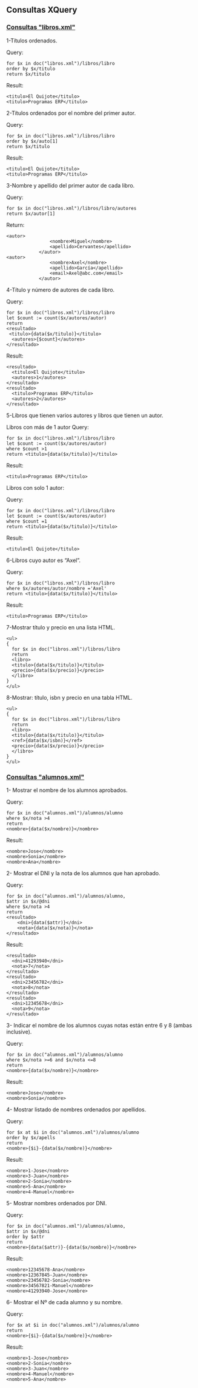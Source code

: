 ## Consultas XQuery
### <ins>**Consultas "libros.xml"**</ins>
1-Títulos ordenados.

Query:
```
for $x in doc("libros.xml")/libros/libro
order by $x/titulo
return $x/titulo
```
Result:

```
<titulo>El Quijote</titulo>
<titulo>Programas ERP</titulo>
```

2-Títulos ordenados por el nombre del primer autor.

Query:
```
for $x in doc("libros.xml")/libros/libro
order by $x/auto[1]
return $x/titulo
```
Result:

```
<titulo>El Quijote</titulo>
<titulo>Programas ERP</titulo>
```

3-Nombre y apellido del primer autor de cada libro.

Query:
```
for $x in doc("libros.xml")/libros/libro/autores
return $x/autor[1]
```
Return:
```
<autor>
                <nombre>Miguel</nombre>
                <apellido>Cervantes</apellido>
            </autor>
<autor>
                <nombre>Axel</nombre>
                <apellido>García</apellido>
                <email>Axel@abc.com</email>
            </autor>
```

4-Título y número de autores de cada libro.

Query:
```
for $x in doc("libros.xml")/libros/libro
let $count := count($x/autores/autor)
return
<resultado>
 <titulo>{data($x/titulo)}</titulo>
  <autores>{$count}</autores>
</resultado>
```
Result:
```
<resultado>
  <titulo>El Quijote</titulo>
  <autores>1</autores>
</resultado>
<resultado>
  <titulo>Programas ERP</titulo>
  <autores>2</autores>
</resultado>
```

5-Libros que tienen varios autores y libros que tienen un autor.

Libros con más de 1 autor
Query:
```
for $x in doc("libros.xml")/libros/libro
let $count := count($x/autores/autor)
where $count >1
return <titulo>{data($x/titulo)}</titulo>
```
Result:
```
<titulo>Programas ERP</titulo>
```
Libros con solo 1 autor:

Query:
```
for $x in doc("libros.xml")/libros/libro
let $count := count($x/autores/autor)
where $count =1
return <titulo>{data($x/titulo)}</titulo>
```
Result:
```
<titulo>El Quijote</titulo>
```

6-Libros cuyo autor es “Axel”.

Query:
```
for $x in doc("libros.xml")/libros/libro
where $x/autores/autor/nombre ='Axel'
return <titulo>{data($x/titulo)}</titulo>
```
Result:
```
<titulo>Programas ERP</titulo>
```

7-Mostrar título y precio en una lista HTML.

```
<ul>
{
  for $x in doc("libros.xml")/libros/libro
  return
  <libro>
  <titulo>{data($x/titulo)}</titulo>
  <precio>{data($x/precio)}</precio>
  </libro>
}
</ul>
```

8-Mostrar: título, isbn y precio en una tabla HTML.

```
<ul>
{
  for $x in doc("libros.xml")/libros/libro
  return
  <libro>
  <titulo>{data($x/titulo)}</titulo>
  <ref>{data($x/isbn)}</ref>
  <precio>{data($x/precio)}</precio>
  </libro>
}
</ul>
```

### <ins>**Consultas "alumnos.xml"**</ins>

1- Mostrar el nombre de los alumnos aprobados.

Query:
```
for $x in doc("alumnos.xml")/alumnos/alumno
where $x/nota >4
return
<nombre>{data($x/nombre)}</nombre>
```
Result:

```
<nombre>Jose</nombre>
<nombre>Sonia</nombre>
<nombre>Ana</nombre>
```

2- Mostrar el DNI y la nota de los alumnos que han aprobado.

Query:
```
for $x in doc("alumnos.xml")/alumnos/alumno,
$attr in $x/@dni
where $x/nota >4
return
<resultado>
    <dni>{data($attr)}</dni>
    <nota>{data($x/nota)}</nota>
</resultado>
```
Result:
```
<resultado>
  <dni>41293940</dni>
  <nota>7</nota>
</resultado>
<resultado>
  <dni>23456782</dni>
  <nota>8</nota>
</resultado>
<resultado>
  <dni>12345678</dni>
  <nota>9</nota>
</resultado>
```


3- Indicar el nombre de los alumnos cuyas notas están entre 6 y 8 (ambas inclusive).

Query:
```
for $x in doc("alumnos.xml")/alumnos/alumno
where $x/nota >=6 and $x/nota <=8
return
<nombre>{data($x/nombre)}</nombre>
```
Result:
```
<nombre>Jose</nombre>
<nombre>Sonia</nombre>
```
4- Mostrar listado de nombres ordenados por apellidos.

Query:
```
for $x at $i in doc("alumnos.xml")/alumnos/alumno
order by $x/apells
return
<nombre>{$i}-{data($x/nombre)}</nombre>
```
Result:
```
<nombre>1-Jose</nombre>
<nombre>3-Juan</nombre>
<nombre>2-Sonia</nombre>
<nombre>5-Ana</nombre>
<nombre>4-Manuel</nombre>
```
5- Mostrar nombres ordenados por DNI.

Query:
```
for $x in doc("alumnos.xml")/alumnos/alumno,
$attr in $x/@dni
order by $attr
return
<nombre>{data($attr)}-{data($x/nombre)}</nombre>
```
Result:
```
<nombre>12345678-Ana</nombre>
<nombre>12367845-Juan</nombre>
<nombre>23456782-Sonia</nombre>
<nombre>34567821-Manuel</nombre>
<nombre>41293940-Jose</nombre>
```

6- Mostrar el Nº de cada alumno y su nombre.

Query:
```
for $x at $i in doc("alumnos.xml")/alumnos/alumno
return
<nombre>{$i}-{data($x/nombre)}</nombre>
```
Result:
```
<nombre>1-Jose</nombre>
<nombre>2-Sonia</nombre>
<nombre>3-Juan</nombre>
<nombre>4-Manuel</nombre>
<nombre>5-Ana</nombre>
```
